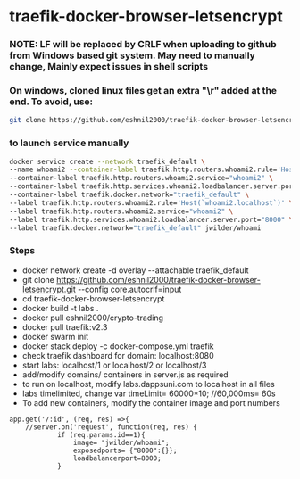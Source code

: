 # traefik-docker-browser-letsencrypt
### NOTE: LF will be replaced by CRLF when uploading to github from Windows based git system. May need to manually change, Mainly expect issues in shell scripts 
### On windows, cloned linux files get an extra "\r" added at the end. To avoid, use:
```sh
git clone https://github.com/eshnil2000/traefik-docker-browser-letsencrypt.git --config core.autocrlf=input
```
### to launch service manually
```sh
docker service create --network traefik_default \
--name whoami2 --container-label traefik.http.routers.whoami2.rule='Host(`whoami2.localhost`)' \
--container-label traefik.http.routers.whoami2.service="whoami2" \
--container-label traefik.http.services.whoami2.loadbalancer.server.port="8000" \
--container-label traefik.docker.network="traefik_default" \
--label traefik.http.routers.whoami2.rule='Host(`whoami2.localhost`)' \
--label traefik.http.routers.whoami2.service="whoami2" \
--label traefik.http.services.whoami2.loadbalancer.server.port="8000" \
--label traefik.docker.network="traefik_default" jwilder/whoami
```

### Steps
* docker network create -d overlay --attachable traefik_default
* git clone https://github.com/eshnil2000/traefik-docker-browser-letsencrypt.git --config core.autocrlf=input
* cd traefik-docker-browser-letsencrypt
* docker build -t labs .
* docker pull eshnil2000/crypto-trading
* docker pull traefik:v2.3
* docker swarm init
* docker stack deploy -c docker-compose.yml traefik
* check traefik dashboard for domain: localhost:8080
* start labs: localhost/1 or localhost/2 or localhost/3
* add/modify domains/ containers in server.js as required
* to run on localhost, modify labs.dappsuni.com to localhost in all files
* labs timelimited, change var timeLimit= 60000*10; //60,000ms= 60s
* To add new containers, modify the container image and port numbers

```node
app.get('/:id', (req, res) =>{
    //server.on('request', function(req, res) {
            if (req.params.id==1){
                image= "jwilder/whoami";
                exposedports= {"8000":{}};
                loadbalancerport=8000;
            }
```

